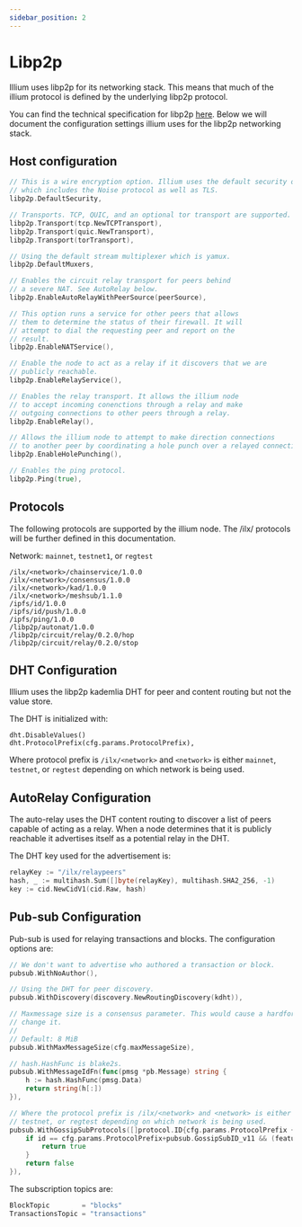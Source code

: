 ```yaml
---
sidebar_position: 2
---
```


# Libp2p

Illium uses libp2p for its networking stack. This means that much of the illium protocol is defined by the underlying 
libp2p protocol. 

You can find the technical specification for libp2p [here](https://github.com/libp2p/specs). Below we will document the
configuration settings illium uses for the libp2p networking stack.


## Host configuration

```go
// This is a wire encryption option. Illium uses the default security options
// which includes the Noise protocol as well as TLS.
libp2p.DefaultSecurity,

// Transports. TCP, QUIC, and an optional tor transport are supported.
libp2p.Transport(tcp.NewTCPTransport),
libp2p.Transport(quic.NewTransport),
libp2p.Transport(torTransport),

// Using the default stream multiplexer which is yamux.
libp2p.DefaultMuxers,

// Enables the circuit relay transport for peers behind
// a severe NAT. See AutoRelay below.
libp2p.EnableAutoRelayWithPeerSource(peerSource),

// This option runs a service for other peers that allows
// them to determine the status of their firewall. It will
// attempt to dial the requesting peer and report on the
// result.
libp2p.EnableNATService(),

// Enable the node to act as a relay if it discovers that we are
// publicly reachable.
libp2p.EnableRelayService(),

// Enables the relay transport. It allows the illium node
// to accept incoming conenctions through a relay and make
// outgoing connections to other peers through a relay.
libp2p.EnableRelay(),

// Allows the illium node to attempt to make direction connections
// to another peer by coordinating a hole punch over a relayed connection.
libp2p.EnableHolePunching(),

// Enables the ping protocol.
libp2p.Ping(true),
```

## Protocols

The following protocols are supported by the illium node. The /ilx/ protocols will be further defined in this documentation.

Network: `mainnet`, `testnet1`, or `regtest`
```
/ilx/<network>/chainservice/1.0.0
/ilx/<network>/consensus/1.0.0
/ilx/<network>/kad/1.0.0
/ilx/<network>/meshsub/1.1.0
/ipfs/id/1.0.0
/ipfs/id/push/1.0.0
/ipfs/ping/1.0.0
/libp2p/autonat/1.0.0
/libp2p/circuit/relay/0.2.0/hop
/libp2p/circuit/relay/0.2.0/stop
```

## DHT Configuration
Illium uses the libp2p kademlia DHT for peer and content routing but not the value store.

The DHT is initialized with:
```
dht.DisableValues()
dht.ProtocolPrefix(cfg.params.ProtocolPrefix),
```

Where protocol prefix is `/ilx/<network>` and `<network>` is either `mainnet`, `testnet`, or `regtest` depending on which
network is being used.

## AutoRelay Configuration

The auto-relay uses the DHT content routing to discover a list of peers capable of acting as a relay. When a node determines
that it is publicly reachable it advertises itself as a potential relay in the DHT. 

The DHT key used for the advertisement is:

```go
relayKey := "/ilx/relaypeers"
hash, _ := multihash.Sum([]byte(relayKey), multihash.SHA2_256, -1)
key := cid.NewCidV1(cid.Raw, hash)
```

## Pub-sub Configuration

Pub-sub is used for relaying transactions and blocks. The configuration options are:

```go
// We don't want to advertise who authored a transaction or block.
pubsub.WithNoAuthor(),

// Using the DHT for peer discovery.
pubsub.WithDiscovery(discovery.NewRoutingDiscovery(kdht)),

// Maxmessage size is a consensus parameter. This would cause a hardfork if you
// change it.
//
// Default: 8 MiB
pubsub.WithMaxMessageSize(cfg.maxMessageSize),

// hash.HashFunc is blake2s.
pubsub.WithMessageIdFn(func(pmsg *pb.Message) string {
    h := hash.HashFunc(pmsg.Data)
    return string(h[:])
}),

// Where the protocol prefix is /ilx/<network> and <network> is either mainnet, 
// testnet, or regtest depending on which network is being used.
pubsub.WithGossipSubProtocols([]protocol.ID{cfg.params.ProtocolPrefix + pubsub.GossipSubID_v11}, func(feature pubsub.GossipSubFeature, id protocol.ID) bool {
    if id == cfg.params.ProtocolPrefix+pubsub.GossipSubID_v11 && (feature == pubsub.GossipSubFeatureMesh || feature == pubsub.GossipSubFeaturePX) {
        return true
    }
    return false
}),
```

The subscription topics are:

```go
BlockTopic        = "blocks"
TransactionsTopic = "transactions"
```